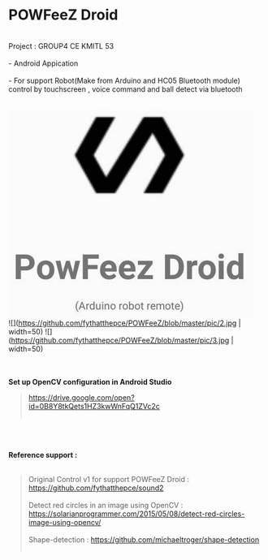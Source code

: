 <H1>POWFeeZ Droid </H1><br>
Project : GROUP4 CE KMITL 53<br><br>
- Android Appication<br><br>
- For support Robot(Make from Arduino and HC05 Bluetooth module) control by touchscreen , voice command and ball detect via bluetooth<br><br>

![alt text](https://github.com/fythatthepce/POWFeeZ/blob/master/pic/1.jpg)
<br>
![](https://github.com/fythatthepce/POWFeeZ/blob/master/pic/2.jpg | width=50)
![](https://github.com/fythatthepce/POWFeeZ/blob/master/pic/3.jpg | width=50)

<br><br>
<B>Set up
OpenCV configuration in Android Studio</B><br>
 > https://drive.google.com/open?id=0B8Y8tkQets1HZ3kwWnFqQ1ZVc2c<br><br>


<br><br>

 <B>Reference support : </B><br><br>
 > Original Control v1 for support POWFeeZ Droid : https://github.com/fythatthepce/sound2<br><br>
 > Detect red circles in an image using OpenCV : https://solarianprogrammer.com/2015/05/08/detect-red-circles-image-using-opencv/ <br><br>
 > Shape-detection : https://github.com/michaeltroger/shape-detection <br><br>




